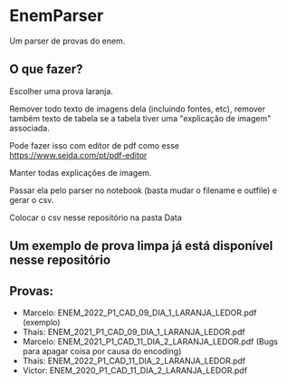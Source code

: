 # EnemParser

Um parser de provas do enem.

## O que fazer?

Escolher uma prova laranja.

Remover todo texto de imagens dela (incluindo fontes, etc), remover também texto de tabela se a tabela tiver uma "explicação de imagem" associada.

Pode fazer isso com editor de pdf como esse https://www.sejda.com/pt/pdf-editor

Manter todas explicações de imagem.

Passar ela pelo parser no notebook  (basta mudar o filename e outfile) e gerar o csv.

Colocar o csv nesse repositório na pasta Data

## Um exemplo de prova limpa já está disponível nesse repositório

## Provas:

- Marcelo: ENEM_2022_P1_CAD_09_DIA_1_LARANJA_LEDOR.pdf (exemplo)
- Thaís: ENEM_2021_P1_CAD_09_DIA_1_LARANJA_LEDOR.pdf
- Marcelo: ENEM_2021_P1_CAD_11_DIA_2_LARANJA_LEDOR.pdf (Bugs para apagar coisa por causa do encoding)
- Thaís: ENEM_2022_P1_CAD_11_DIA_2_LARANJA_LEDOR.pdf
- Victor: ENEM_2020_P1_CAD_11_DIA_2_LARANJA_LEDOR.pdf
